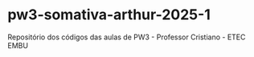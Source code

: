# pw3-somativa-arthur-2025-1
Repositório dos códigos das aulas de PW3 - Professor Cristiano - ETEC EMBU
